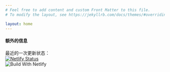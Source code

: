 ```yaml
---
# Feel free to add content and custom Front Matter to this file.
# To modify the layout, see https://jekyllrb.com/docs/themes/#overriding-theme-defaults

layout: home
---
```


#### 额外的信息
最近的一次更新状态：  
[![Netlify Status](https://api.netlify.com/api/v1/badges/d6bdffd8-11c9-4c2d-8e7c-1fb6739a63a9/deploy-status)](https://app.netlify.com/sites/jekyll-lqzk/deploys)  
![Build With Netlify](https://www.netlify.com/v3/img/components/netlify-color-bg.svg)
